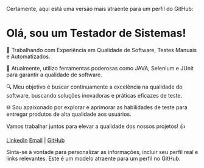 Certamente, aqui está uma versão mais atraente para um perfil do GitHub:

# Olá, sou um Testador de Sistemas!

🚀 Trabalhando com Experiência em Qualidade de Software, Testes Manuais e Automatizados.

💼 Atualmente, utilizo ferramentas poderosas como JAVA, Selenium e JUnit para garantir a qualidade de software.

🔍 Meu objetivo é buscar continuamente a excelência na qualidade do software, buscando soluções inovadoras e práticas eficazes de teste.

🌐 Sou apaixonado por explorar e aprimorar as habilidades de teste para entregar produtos de alta qualidade aos usuários.

Vamos trabalhar juntos para elevar a qualidade dos nossos projetos! 👍

[LinkedIn](https://www.linkedin.com/in/seuperfil)
[Email](mailto:seuemail@example.com) | [GitHub](https://github.com/seuperfil)

Sinta-se à vontade para personalizar as informações, incluir seu perfil real e links relevantes. Este é um modelo atraente para um perfil no GitHub.